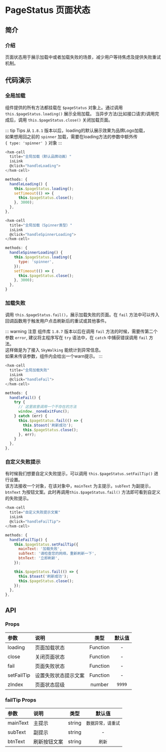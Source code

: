 # PageStatus 页面状态

## 简介

<card>

### 介绍
页面状态用于展示加载中或者加载失败的场景，减少用户等待焦虑及提供失败重试机制。

</card>

## 代码演示

<card>

### 全局加载

组件提供的所有方法都挂载在 `$pageStatus` 对象上。通过调用 `this.$pageStatus.loading()` 展示全局加载。
当异步方法(比如接口请求)调用完成后，调用 `this.$pageStatus.close()` 关闭加载页面。

::: tip Tips
从 `1.8.1` 版本以后，loading的默认展示效果为品牌Logo加载，  
如果想用回之前的 `spinner` 加载，需要在loading方法的参数中额外传   
`{ type: 'spinner' }` 对象
:::

```javascript
<hxm-cell
  title="全局加载（默认品牌动画）"
  isLink
  @click="handleLoading">
</hxm-cell>

methods: {
  handleLoading() {
    this.$pageStatus.loading();
    setTimeout(() => {
      this.$pageStatus.close();
    }, 3000);
  },
},
```
```javascript
<hxm-cell
  title="全局加载（Spinner类型）"
  isLink
  @click="handleSpinnerLoading">
</hxm-cell>

methods: {
  handleSpinnerLoading() {
    this.$pageStatus.loading({
      type: 'spinner',
    });
    setTimeout(() => {
      this.$pageStatus.close();
    }, 3000);
  },
}
```

</card>

<card>

### 加载失败

调用 `this.$pageStatus.fail()`，展示加载失败的页面。在 `fail` 方法中可以传入回调函数用于触发用户点击刷新后的重试或其他事件。

::: warning 注意
组件库 `1.8.7` 版本以后在调用 `fail` 方法的时候，需要传第二个参数 `error`, 建议将主程序写在 `try` 语法中，在 `catch` 中捕获错误调用 `fail` 方法。  
这样做是为了接入 `SkyWalking` 能统计到异常信息。  
如果未传该参数，组件内会给出一个warn提示。
:::

```javascript
<hxm-cell
  title="全局加载失败"
  isLink
  @click="handleFail">
</hxm-cell>

methods: {
  handleFail() {
    try {
      // 这里故意调用一个不存在的方法
      window._noneExitFunc();
    } catch (err) {
      this.$pageStatus.fail(() => {
        this.$toast('刷新成功');
        this.$pageStatus.close();
      }, err);
    }
  },
},
```
</card>

<card>

### 自定义失败提示

有时候我们想要自定义失败提示，可以调用 `this.$pageStatus.setFailTip()` 进行设置。  
该方法接收一个对象，在该对象中，`mainText` 为主提示，`subText` 为副提示，`btnText` 为按钮文案。此时再调用`this.$pageStatus.fail()` 方法即可看到自定义的失败提示。

```javascript
<hxm-cell
  title="自定义失败提示文案"
  isLink
  @click="handleFailTip">
</hxm-cell>

methods: {
  handleFailTip() {
    this.$pageStatus.setFailTip({
      mainText: '加载失败',
      subText: '请检查您的网络，重新刷新一下',
      btnText: '立即刷新',
    });

    this.$pageStatus.fail(() => {
      this.$toast('刷新成功');
      this.$pageStatus.close();
    });
  },
},
```
</card>

## API

<card>

### Props

| 参数 | 说明 | 类型 | 默认值 |
|:---|:---|:---:|:---:|
| loading | 页面加载状态 | Function | - |
| close | 关闭页面状态 | Function | - |
| fail | 页面失败状态 | Function | - |
| setFailTip | 设置失败状态提示文案 | Function | - |
| zIndex | 页面状态层级 | number | `9999` |

</card>

<card>

### failTip Props

| 参数 | 说明 | 类型 | 默认值 |
|:---|:---|:---:|:---:|
| mainText | 主提示 | string | `数据异常，请重试` |
| subText | 副提示 | string | - |
| btnText | 刷新按钮文案 | string | `刷新` |

</card>

<demo/>